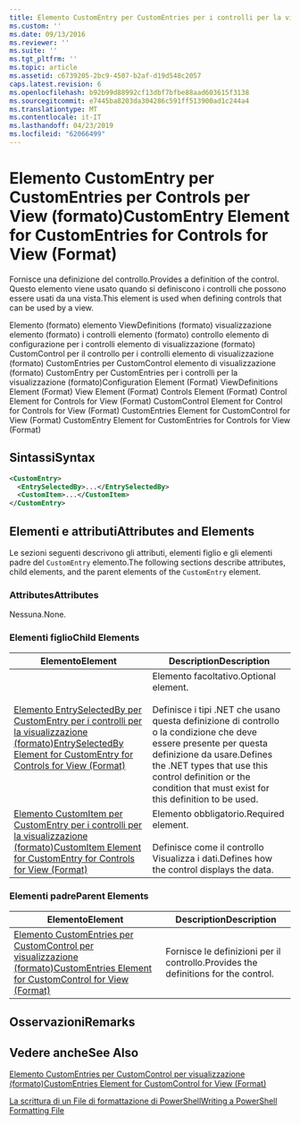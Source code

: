 ```yaml
---
title: Elemento CustomEntry per CustomEntries per i controlli per la visualizzazione (formato) | Microsoft Docs
ms.custom: ''
ms.date: 09/13/2016
ms.reviewer: ''
ms.suite: ''
ms.tgt_pltfrm: ''
ms.topic: article
ms.assetid: c6739205-2bc9-4507-b2af-d19d548c2057
caps.latest.revision: 6
ms.openlocfilehash: b92b99d88992cf13dbf7bfbe88aad603615f3138
ms.sourcegitcommit: e7445ba8203da304286c591ff513900ad1c244a4
ms.translationtype: MT
ms.contentlocale: it-IT
ms.lasthandoff: 04/23/2019
ms.locfileid: "62066499"
---
```

# <a name="customentry-element-for-customentries-for-controls-for-view-format"></a><span data-ttu-id="6b4c0-102">Elemento CustomEntry per CustomEntries per Controls per View (formato)</span><span class="sxs-lookup"><span data-stu-id="6b4c0-102">CustomEntry Element for CustomEntries for Controls for View (Format)</span></span>

<span data-ttu-id="6b4c0-103">Fornisce una definizione del controllo.</span><span class="sxs-lookup"><span data-stu-id="6b4c0-103">Provides a definition of the control.</span></span> <span data-ttu-id="6b4c0-104">Questo elemento viene usato quando si definiscono i controlli che possono essere usati da una vista.</span><span class="sxs-lookup"><span data-stu-id="6b4c0-104">This element is used when defining controls that can be used by a view.</span></span>

<span data-ttu-id="6b4c0-105">Elemento (formato) elemento ViewDefinitions (formato) visualizzazione elemento (formato) i controlli elemento (formato) controllo elemento di configurazione per i controlli elemento di visualizzazione (formato) CustomControl per il controllo per i controlli elemento di visualizzazione (formato) CustomEntries per CustomControl elemento di visualizzazione (formato) CustomEntry per CustomEntries per i controlli per la visualizzazione (formato)</span><span class="sxs-lookup"><span data-stu-id="6b4c0-105">Configuration Element (Format) ViewDefinitions Element (Format) View Element (Format) Controls Element (Format) Control Element for Controls for View (Format) CustomControl Element for Control for Controls for View (Format) CustomEntries Element for CustomControl for View (Format) CustomEntry Element for CustomEntries for Controls for View (Format)</span></span>

## <a name="syntax"></a><span data-ttu-id="6b4c0-106">Sintassi</span><span class="sxs-lookup"><span data-stu-id="6b4c0-106">Syntax</span></span>

```xml
<CustomEntry>
  <EntrySelectedBy>...</EntrySelectedBy>
  <CustomItem>...</CustomItem>
</CustomEntry>
```

## <a name="attributes-and-elements"></a><span data-ttu-id="6b4c0-107">Elementi e attributi</span><span class="sxs-lookup"><span data-stu-id="6b4c0-107">Attributes and Elements</span></span>

<span data-ttu-id="6b4c0-108">Le sezioni seguenti descrivono gli attributi, elementi figlio e gli elementi padre del `CustomEntry` elemento.</span><span class="sxs-lookup"><span data-stu-id="6b4c0-108">The following sections describe attributes, child elements, and the parent elements of the `CustomEntry` element.</span></span>

### <a name="attributes"></a><span data-ttu-id="6b4c0-109">Attributes</span><span class="sxs-lookup"><span data-stu-id="6b4c0-109">Attributes</span></span>

<span data-ttu-id="6b4c0-110">Nessuna.</span><span class="sxs-lookup"><span data-stu-id="6b4c0-110">None.</span></span>

### <a name="child-elements"></a><span data-ttu-id="6b4c0-111">Elementi figlio</span><span class="sxs-lookup"><span data-stu-id="6b4c0-111">Child Elements</span></span>

|<span data-ttu-id="6b4c0-112">Elemento</span><span class="sxs-lookup"><span data-stu-id="6b4c0-112">Element</span></span>|<span data-ttu-id="6b4c0-113">Description</span><span class="sxs-lookup"><span data-stu-id="6b4c0-113">Description</span></span>|
|-------------|-----------------|
|[<span data-ttu-id="6b4c0-114">Elemento EntrySelectedBy per CustomEntry per i controlli per la visualizzazione (formato)</span><span class="sxs-lookup"><span data-stu-id="6b4c0-114">EntrySelectedBy Element for CustomEntry for Controls for View (Format)</span></span>](./entryselectedby-element-for-customentry-for-controls-for-view-format.md)|<span data-ttu-id="6b4c0-115">Elemento facoltativo.</span><span class="sxs-lookup"><span data-stu-id="6b4c0-115">Optional element.</span></span><br /><br /> <span data-ttu-id="6b4c0-116">Definisce i tipi .NET che usano questa definizione di controllo o la condizione che deve essere presente per questa definizione da usare.</span><span class="sxs-lookup"><span data-stu-id="6b4c0-116">Defines the .NET types that use this control definition or the condition that must exist for this definition to be used.</span></span>|
|[<span data-ttu-id="6b4c0-117">Elemento CustomItem per CustomEntry per i controlli per la visualizzazione (formato)</span><span class="sxs-lookup"><span data-stu-id="6b4c0-117">CustomItem Element for CustomEntry for Controls for View (Format)</span></span>](./customitem-element-for-customentry-for-controls-for-view-format.md)|<span data-ttu-id="6b4c0-118">Elemento obbligatorio.</span><span class="sxs-lookup"><span data-stu-id="6b4c0-118">Required element.</span></span><br /><br /> <span data-ttu-id="6b4c0-119">Definisce come il controllo Visualizza i dati.</span><span class="sxs-lookup"><span data-stu-id="6b4c0-119">Defines how the control displays the data.</span></span>|

### <a name="parent-elements"></a><span data-ttu-id="6b4c0-120">Elementi padre</span><span class="sxs-lookup"><span data-stu-id="6b4c0-120">Parent Elements</span></span>

|<span data-ttu-id="6b4c0-121">Elemento</span><span class="sxs-lookup"><span data-stu-id="6b4c0-121">Element</span></span>|<span data-ttu-id="6b4c0-122">Description</span><span class="sxs-lookup"><span data-stu-id="6b4c0-122">Description</span></span>|
|-------------|-----------------|
|[<span data-ttu-id="6b4c0-123">Elemento CustomEntries per CustomControl per visualizzazione (formato)</span><span class="sxs-lookup"><span data-stu-id="6b4c0-123">CustomEntries Element for CustomControl for View (Format)</span></span>](./customentries-element-for-customcontrol-for-view-format.md)|<span data-ttu-id="6b4c0-124">Fornisce le definizioni per il controllo.</span><span class="sxs-lookup"><span data-stu-id="6b4c0-124">Provides the definitions for the control.</span></span>|

## <a name="remarks"></a><span data-ttu-id="6b4c0-125">Osservazioni</span><span class="sxs-lookup"><span data-stu-id="6b4c0-125">Remarks</span></span>

## <a name="see-also"></a><span data-ttu-id="6b4c0-126">Vedere anche</span><span class="sxs-lookup"><span data-stu-id="6b4c0-126">See Also</span></span>

[<span data-ttu-id="6b4c0-127">Elemento CustomEntries per CustomControl per visualizzazione (formato)</span><span class="sxs-lookup"><span data-stu-id="6b4c0-127">CustomEntries Element for CustomControl for View (Format)</span></span>](./customentries-element-for-customcontrol-for-view-format.md)

[<span data-ttu-id="6b4c0-128">La scrittura di un File di formattazione di PowerShell</span><span class="sxs-lookup"><span data-stu-id="6b4c0-128">Writing a PowerShell Formatting File</span></span>](./writing-a-powershell-formatting-file.md)
